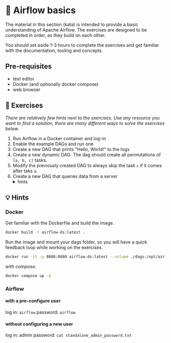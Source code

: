 # 🥋 Airflow basics
The material in this section (kata) is intended to provide a basic understanding of Apache Airflow. The exercises are designed to be completed in order, as they build on each other.

You should set aside 1-3 hours to complete the exercises and get familiar with the documentation, tooling and concepts.

## Pre-requisites
- text editor
- Docker (and optionally docker compose)
- web browser 

## 🧠 Exercises
*There are relatively few hints next to the exercises. Use any resource you want to find a solution, there are many different ways to solve the exercises below.*

1. Run Airflow in a Docker container and log-in
1. Enable the example DAGs and run one
1. Create a new DAG that prints "Hello, World!" to the logs
1. Create a new dynamic DAG. The dag should create all permutations of `[a, b, c]` tasks.
1. Modify the previously created DAG to always skip the task `c` if it comes after taks `a`.
1. Create a new DAG that queries data from a server
    <details>
      <summary>hints</summary>
      <ul>
      <li>Set up docker compose to also run a database alongside Airflow (recommended to use docker compose and to extend the compose file)</li>
      <li>Create the connection in the Airflow UI</li>
      <li>Create a new DAG that queries data from the database</li>
      </ul>
    </details>
    
## 💡 Hints
### Docker
Get familiar with the Dockerfile and build the image.
```bash
docker build -t airflow-ds:latest .
```

Run the image and mount your dags folder, so you will have a quick feedback loop while working on the exercises.
```bash
docker run -it -p 8080:8080 airflow-ds:latest --volume ./dags:/opt/airflow/dags
```
*with compose:*
```bash
docker compose up -d
```


### Airflow
#### with a pre-configure user
log in: `airflow`
password: `airflow`
#### without configuring a new user
log in: admin
password: `cat standalone_admin_password.txt`


